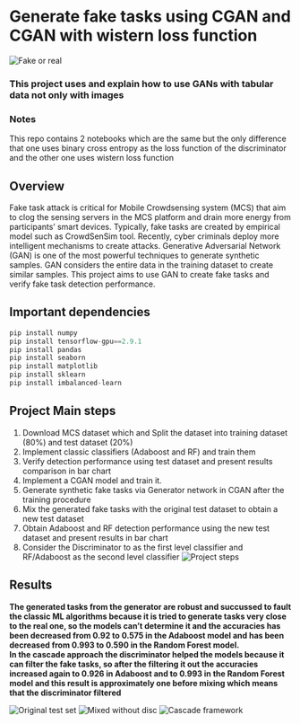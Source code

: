# Generate fake tasks using CGAN and CGAN with wistern loss function
![Fake or real](https://drive.google.com/uc?export=view&id=1-PMAvx35fcqMgSatbjTQjxx7nGWJJTv-)

### This project uses and explain how to use GANs with tabular data not only with images
### Notes 
This repo contains 2 notebooks which are the same but the only difference that one uses binary cross entropy as the loss function of the discriminator and the other one uses wistern loss function 
## Overview
Fake task attack is critical for Mobile Crowdsensing system (MCS) that aim to clog the sensing servers in
the MCS platform and drain more energy from participants’ smart devices. Typically, fake tasks are
created by empirical model such as CrowdSenSim tool. Recently, cyber criminals deploy more intelligent
mechanisms to create attacks. Generative Adversarial Network (GAN) is one of the most powerful
techniques to generate synthetic samples. GAN considers the entire data in the training dataset to
create similar samples. This project aims to use GAN to create fake tasks and verify fake task detection
performance.<br>

## Important dependencies 
```python
pip install numpy 
pip install tensorflow-gpu==2.9.1
pip install pandas 
pip install seaborn 
pip install matplotlib 
pip install sklearn
pip install imbalanced-learn
```

## Project Main steps
1. Download MCS dataset which and Split the dataset into training dataset (80%) and test dataset (20%)
2. Implement classic classifiers (Adaboost and RF) and train them
3. Verify detection performance using test dataset and present results comparison in bar chart
4. Implement a CGAN model and train it.
5. Generate synthetic fake tasks via Generator network in CGAN after the training procedure
6. Mix the generated fake tasks with the original test dataset to obtain a new test dataset
7. Obtain Adaboost and RF detection performance using the new test dataset and present results in
bar chart
8. Consider the Discriminator to as the first level classifier
and RF/Adaboost as the second level classifier
![Project steps](https://drive.google.com/uc?export=view&id=1YuHxXGr96Zgg2h5zbb_uO4ejviF8cEo2)

## Results 
**The generated tasks from the generator are robust and succussed to fault the
classic ML algorithms because it is tried to generate tasks very close to the real
one, so the models can’t determine it and the accuracies has been decreased
from 0.92 to 0.575 in the Adaboost model and has been decreased from 0.993 to
0.590 in the Random Forest model.<br>
In the cascade approach the discriminator helped the models because it can filter
the fake tasks, so after the filtering it out the accuracies increased again to 0.926
in Adaboost and to 0.993 in the Random Forest model and this result is
approximately one before mixing which means that the discriminator filtered**


![Original test set](https://drive.google.com/uc?export=view&id=1ZQSdpkSDZ-QCko7_9cE8iQDpWx7fYNnv)
![Mixed without disc](https://drive.google.com/uc?export=view&id=10F31icaCioeeXcFox_4R9GkNMSm3KVmA)
![Cascade framework](https://drive.google.com/uc?export=view&id=1ov0sRD1zQxonKinQjQOqzZsE4cvA-F06)

